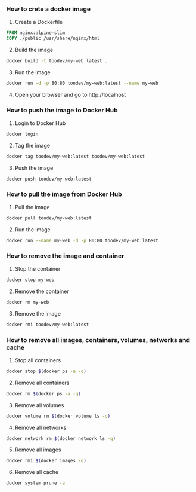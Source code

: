 ### How to crete a docker image
1. Create a Dockerfile
```Dockerfile
FROM nginx:alpine-slim
COPY ./public /usr/share/nginx/html
```

2. Build the image
```bash
docker build -t toodev/my-web:latest .
```
3. Run the image
```bash
docker run -d -p 80:80 toodev/my-web:latest --name my-web
```

4. Open your browser and go to http://localhost

### How to push the image to Docker Hub
1. Login to Docker Hub
```bash
docker login
```

2. Tag the image
```bash
docker tag toodev/my-web:latest toodev/my-web:latest
```

3. Push the image
```bash
docker push toodev/my-web:latest
```

### How to pull the image from Docker Hub
1. Pull the image
```bash
docker pull toodev/my-web:latest
```

2. Run the image
```bash
docker run --name my-web -d -p 80:80 toodev/my-web:latest 
```

### How to remove the image and container
1. Stop the container
```bash
docker stop my-web
```

2. Remove the container
```bash
docker rm my-web
```

3. Remove the image
```bash
docker rmi toodev/my-web:latest
```
### How to remove all images, containers, volumes, networks and cache
1. Stop all containers
```bash
docker stop $(docker ps -a -q)
```

2. Remove all containers
```bash
docker rm $(docker ps -a -q)
```

3. Remove all volumes
```bash
docker volume rm $(docker volume ls -q)
```

4. Remove all networks
```bash
docker network rm $(docker network ls -q)
```

5. Remove all images
```bash
docker rmi $(docker images -q)
```

6. Remove all cache
```bash
docker system prune -a
```



